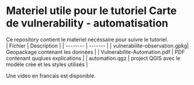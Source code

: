 # Materiel utile pour le tutoriel Carte de vulnerability - automatisation




Ce repository contient le materiel nécéssaire pour suivre le tutoriel.   
| Fichier     | Description |
| --------    | -------     |
| vulnerabilite-observation.gpkg| Geopackage contenant les données |
| Vulnerabilite-Automation.pdf | PDF contenant quqlues explications | 
| automation.qgz  | project QGIS avec le modèle crèe et les styles utilisés   |


Une video en francais est disponible. 
